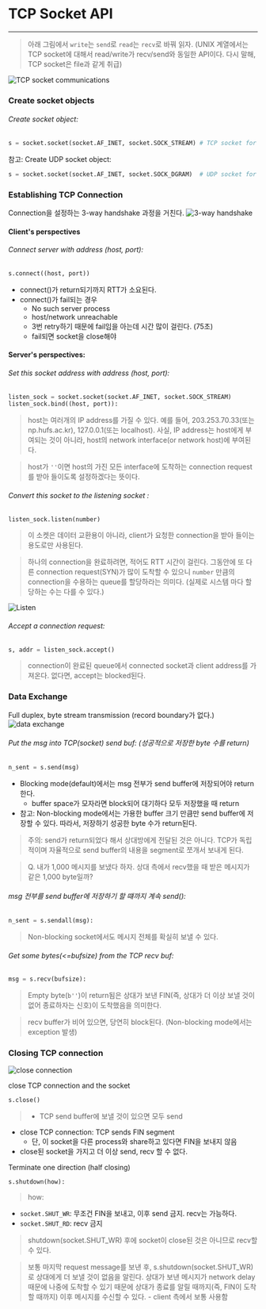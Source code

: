 
# TCP Socket API
---
>아래 그림에서 `write`는 `send`로 `read`는 `recv`로 바꿔 읽자. (UNIX 계열에서는 TCP socket에 대해서 read/write가 recv/send와 동일한 API이다. 다시 말해, TCP socket은 file과 같게 취급)

![TCP socket communications](static/TCP_socket_comm.png)

### Create socket objects
###### Create socket object:
```Python
s = socket.socket(socket.AF_INET, socket.SOCK_STREAM) # TCP socket for IPv4
```
참고: Create UDP socket object:
```Python
s = socket.socket(socket.AF_INET, socket.SOCK_DGRAM)  # UDP socket for IPv4
```

### Establishing TCP Connection
Connection을 설정하는 3-way handshake 과정을 거친다.
![3-way handshake](static/3way_handshake.png)

#### Client's perspectives
###### Connect server with address (host, port):
```Python
s.connect((host, port))
```

- connect()가 return되기까지 RTT가 소요된다.
- connect()가 fail되는 경우
  - No such server process
  - host/network unreachable
  - 3번 retry하기 때문에 fail임을 아는데 시간 많이 걸린다. (75초)
  - fail되면 socket을 close해야

#### Server's perspectives:
###### Set this socket address with address (host, port):
```Python
listen_sock = socket.socket(socket.AF_INET, socket.SOCK_STREAM)
listen_sock.bind((host, port)): 
```
> host는 여러개의 IP address를 가질 수 있다. 예를 들어, 203.253.70.33(또는 np.hufs.ac.kr), 127.0.0.1(또는 localhost). 사실, IP address는 host에게 부여되는 것이 아니라, host의 network interface(or network host)에 부여된다. 

> host가 `''`이면 host의 가진 모든 interface에 도착하는 connection request를 받아 들이도록 설정하겠다는 뜻이다.

###### Convert this socket to the listening socket :
```Python
listen_sock.listen(number)
```

> 이 소켓은 데이터 교환용이 아니라, client가 요청한 connection을 받아 들이는 용도로만 사용된다.

> 하나의 connection을 완료하려면, 적어도 RTT 시간이 걸린다. 그동안에 또 다른 connection request(SYN)가 많이 도착할 수 있으니 `number` 만큼의 connection을 수용하는 queue를 할당하라는 의미다. (실제로 시스템 마다 할당하는 수는 다를 수 있다.)

![Listen](static/listen.gif)

###### Accept a connection request:
```Python
s, addr = listen_sock.accept()
```

> connection이 완료된 queue에서 connected socket과 client address를 가져온다.
없다면, accept는 blocked된다.

### Data Exchange
Full duplex, byte stream transmission (record boundary가 없다.)
![data exchange](static/data_exchange.png)

###### Put the msg into TCP(socket) send buf: (성공적으로 저장한 byte 수를 return)
```Python
n_sent = s.send(msg)
```

- Blocking mode(default)에서는 msg 전부가 send buffer에 저장되어야 return한다.
  - buffer space가 모자라면 block되어 대기하다 모두 저장했을 때 return
- 참고: Non-blocking mode에서는 가용한 buffer 크기 만큼만 send buffer에 저장할 수 있다. 따라서, 저장하기 성공한 byte 수가 return된다.

> 주의: send가 return되었다 해서 상대방에게 전달된 것은 아니다. TCP가 독립적이며 자율적으로 send buffer의 내용을 segment로 쪼개서 보내게 된다.

> Q. 내가 1,000 메시지를 보냈다 하자. 상대 측에서 recv했을 때 받은 메시지가 같은 1,000 byte일까?

###### msg 전부를 send buffer에 저장하기 할 떄까지 계속 send(): 
```Python
n_sent = s.sendall(msg): 
```
> Non-blocking socket에서도 메시지 전체를 확실히 보낼 수 있다.

######  Get some bytes(<=bufsize) from the TCP recv buf:
```Python
msg = s.recv(bufsize): 
```

> Empty byte(`b''`)이 return됨은 상대가 보낸 FIN(즉, 상대가 더 이상 보낼 것이 없어 종료하자는 신호)이 도착했음을 의미한다. 

> recv buffer가 비어 있으면, 당연히 block된다. (Non-blocking mode에서는 exception 발생)


### Closing TCP connection
![close connection](static/close.gif)

close TCP connection and the socket
```Python
s.close()
```

> - TCP send buffer에 보낼 것이 있으면 모두 send
- close TCP connection: TCP sends FIN segment
  - 단, 이 socket을 다른 process와 share하고 있다면 FIN을 보내지 않음
- close된 socket을 가지고 더 이상 send, recv 할 수 없다.

Terminate one direction (half closing)
```Python
s.shutdown(how): 
```

> how:
- `socket.SHUT_WR`: 무조건 FIN을 보내고, 이후 send 금지. recv는 가능하다.
- `socket.SHUT_RD`: recv 금지

> shutdown(socket.SHUT_WR) 후에 socket이 close된 것은 아니므로 recv할 수 있다.

> 보통 마지막 request message를 보낸 후, s.shutdown(socket.SHUT_WR)로 상대에게 더 보낼 것이 없음을 알린다. 상대가 보낸 메시지가 network delay 때문에 나중에 도착할 수 있기 때문에 상대가 종료를 알릴 때까지(즉, FIN이 도착할 때까지) 이후 메시지를 수신할 수 있다. - client 측에서 보통 사용함

